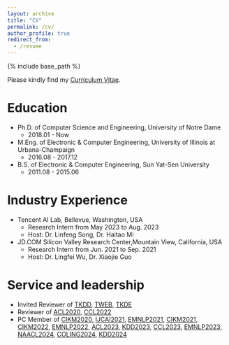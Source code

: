 ```yaml
---
layout: archive
title: "CV"
permalink: /cv/
author_profile: true
redirect_from:
  - /resume
---
```


{% include base_path %}

Please kindly find my [Curriculum Vitae](/files/Qingkai_CV.pdf).

Education
======
* Ph.D. of Computer Science and Engineering, University of Notre Dame
  * 2018.01 - Now
* M.Eng. of Electronic & Computer Engineering, University of Illinois at Urbana-Champaign
  * 2016.08 - 2017.12
* B.S. of Electronic & Computer Engineering, Sun Yat-Sen University
  * 2011.08 - 2015.06

Industry Experience
======
* Tencent AI Lab, Bellevue, Washington, USA
  *  Research Intern from May 2023 to Aug. 2023
  *  Host: Dr. Linfeng Song, Dr. Haitao Mi 
* JD.COM Silicon Valley Research Center,Mountain View, California, USA
  * Research Intern from Jun. 2021 to Sep. 2021
  * Host: Dr. Lingfei Wu, Dr. Xiaojie Guo

Service and leadership
======
* Invited Reviewer of [TKDD](https://tkdd.acm.org), [TWEB](https://dl.acm.org/journal/tweb), [TKDE](https://ieeexplore.ieee.org/xpl/RecentIssue.jsp?punumber=69)
* Reviewer of [ACL2020](https://acl2020.org), [CCL2022](http://cips-cl.org/static/CCL2022/index.html)
* PC Member of [CIKM2020](https://cikm2020.org), [IJCAI2021](https://ijcai-21.org), [EMNLP2021](https://2021.emnlp.org), [CIKM2021](https://www.cikm2021.org), [CIKM2022](https://www.cikm2022.org/), [EMNLP2022](https://2022.emnlp.org/), [ACL2023](https://2023.aclweb.org/), [KDD2023](https://kdd.org/kdd2023/), [CCL2023](http://cips-cl.org/static/CCL2023/index.html), [EMNLP2023](https://2023.emnlp.org/), [NAACL2024](https://2024.naacl.org/), [COLING2024](https://lrec-coling-2024.org/), [KDD2024](https://kdd2024.kdd.org/)
